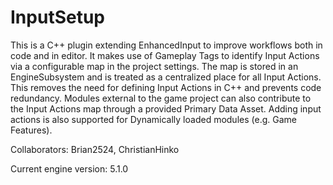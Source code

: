 # InputSetup
This is a C++ plugin extending EnhancedInput to improve workflows both in code and in editor. It makes use of Gameplay Tags to identify Input Actions via a configurable map in the project settings. The map is stored in an EngineSubsystem and is treated as a centralized place for all Input Actions. This removes the need for defining Input Actions in C++ and prevents code redundancy. Modules external to the game project can also contribute to the Input Actions map through a provided Primary Data Asset. Adding input actions is also supported for Dynamically loaded modules (e.g. Game Features).

Collaborators: Brian2524, ChristianHinko

Current engine version: 5.1.0
